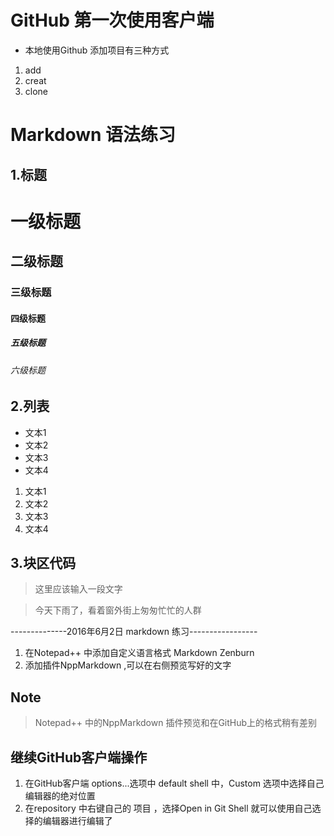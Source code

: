 ﻿# GitHub 第一次使用客户端
- 本地使用Github 添加项目有三种方式
1. add
2. creat
3. clone

# Markdown 语法练习
## 1.标题
# 一级标题
## 二级标题
### 三级标题
#### 四级标题
##### 五级标题
###### 六级标题

## 2.列表
- 文本1
- 文本2
- 文本3
- 文本4

1. 文本1
2. 文本2
3. 文本3
4. 文本4

## 3.块区代码
> 这里应该输入一段文字

> 今天下雨了，看着窗外街上匆匆忙忙的人群


--------------2016年6月2日 markdown 练习-----------------
1. 在Notepad++ 中添加自定义语言格式 Markdown Zenburn 
2. 添加插件NppMarkdown ,可以在右侧预览写好的文字

## Note
> Notepad++ 中的NppMarkdown 插件预览和在GitHub上的格式稍有差别

## 继续GitHub客户端操作
1. 在GitHub客户端 options...选项中 default shell 中，Custom 选项中选择自己编辑器的绝对位置
2. 在repository 中右键自己的 项目 ，选择Open in Git Shell 就可以使用自己选择的编辑器进行编辑了












